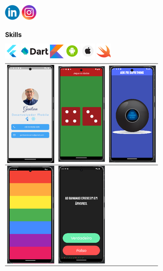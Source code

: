 # [![linkedin](Documentation/linkedin.png)](https://www.linkedin.com/in/genilson-do-carmo-8a42b89a/) [![instagram](Documentation/instagram.png)](https://www.instagram.com/genilson_carmo/)

## Skills

<p align="left">
   <img src="https://github.com/GenilsonDC/Skills_icons_48x48/blob/main/icons/flutter.png?raw=true"  alt="flutter" /> <img src="https://github.com/GenilsonDC/Skills_icons_48x48/blob/main/icons/dart.png?raw=true"  alt="dart" /> <img src="https://github.com/GenilsonDC/Skills_icons_48x48/blob/main/icons/kotlin.png?raw=true"  alt="kotlin" />  <img src="https://github.com/GenilsonDC/Skills_icons_48x48/blob/main/icons/android.png?raw=true"  alt="Android image" />   <img src="https://github.com/GenilsonDC/Skills_icons_48x48/blob/main/icons/ios.png?raw=true"  alt="ios" /> <img src="https://github.com/GenilsonDC/Skills_icons_48x48/blob/main/icons/swift.png?raw=true"  alt="Swift" />
</p>



| <img src="Documentation/img1.png" alt="GenilsonDC Banner"  /> | <img src="Documentation/img2.png" alt="mobile app"  /> | <img src="Documentation/img3.png" alt="GenilsonDC Banner"  /> |
| :----------------------------------------------------------: | ------------------------------------------------------ | ------------------------------------------------------------ |
|    <img src="Documentation/img4.png" alt="mobile app"  />    | <img src="Documentation/img5.png" alt="mobile app"  /> |                                                              |



   


